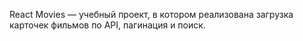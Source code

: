 React Movies — учебный проект, в котором реализована загрузка карточек фильмов по API, пагинация и поиск.
